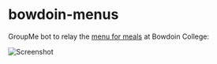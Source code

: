# bowdoin-menus

GroupMe bot to relay the [menu for meals](https://www.bowdoin.edu/dining/menus/index.html) at Bowdoin College:

![Screenshot](https://github.com/mdrxy/bowdoin-menus/assets/61371264/85227ba0-0066-4075-a93e-ff045a564522)
